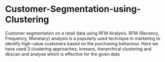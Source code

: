 # Customer-Segmentation-using-Clustering
Customer segmentation on a retail data using RFM Analysis. RFM (Recency, Frequency, Monetary) analysis is a popularly used technique in marketing to identify high-value customers based on the purchasing behaviour. Here we have used 3 clustering approaches; kmeans,  hierarchical clustering and dbscan and analyse which is effective for the given data
